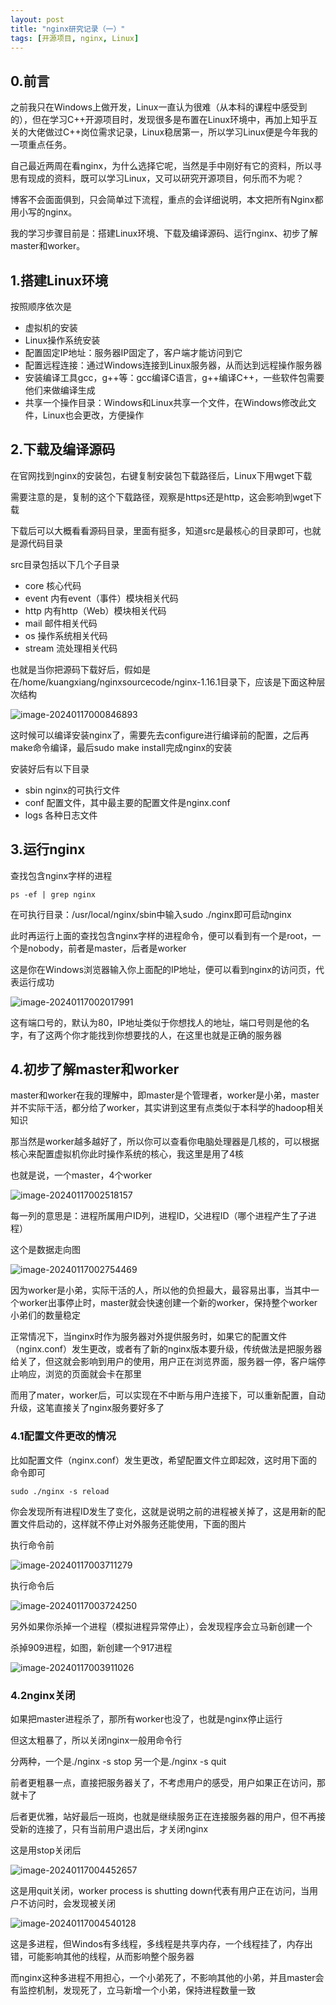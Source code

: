 ```yaml
---
layout: post
title: "nginx研究记录（一）"
tags: [开源项目, nginx, Linux]
---
```


## 0.前言

之前我只在Windows上做开发，Linux一直认为很难（从本科的课程中感受到的），但在学习C++开源项目时，发现很多是布置在Linux环境中，再加上知乎互关的大佬做过C++岗位需求记录，Linux稳居第一，所以学习Linux便是今年我的一项重点任务。

自己最近两周在看nginx，为什么选择它呢，当然是手中刚好有它的资料，所以寻思有现成的资料，既可以学习Linux，又可以研究开源项目，何乐而不为呢？

博客不会面面俱到，只会简单过下流程，重点的会详细说明，本文把所有Nginx都用小写的nginx。

我的学习步骤目前是：搭建Linux环境、下载及编译源码、运行nginx、初步了解master和worker。

## 1.搭建Linux环境

按照顺序依次是

- 虚拟机的安装 
- Linux操作系统安装
- 配置固定IP地址：服务器IP固定了，客户端才能访问到它
- 配置远程连接：通过Windows连接到Linux服务器，从而达到远程操作服务器
- 安装编译工具gcc，g++等：gcc编译C语言，g++编译C++，一些软件包需要他们来做编译生成
- 共享一个操作目录：Windows和Linux共享一个文件，在Windows修改此文件，Linux也会更改，方便操作

## 2.下载及编译源码

在官网找到nginx的安装包，右键复制安装包下载路径后，Linux下用wget下载

需要注意的是，复制的这个下载路径，观察是https还是http，这会影响到wget下载

下载后可以大概看看源码目录，里面有挺多，知道src是最核心的目录即可，也就是源代码目录

src目录包括以下几个子目录

- core 核心代码
- event 内有event（事件）模块相关代码
- http 内有http（Web）模块相关代码
- mail 邮件相关代码
- os 操作系统相关代码
- stream 流处理相关代码

也就是当你把源码下载好后，假如是在/home/kuangxiang/nginxsourcecode/nginx-1.16.1目录下，应该是下面这种层次结构

![image-20240117000846893](/images/image-20240117000846893.png)

这时候可以编译安装nginx了，需要先去configure进行编译前的配置，之后再make命令编译，最后sudo make install完成nginx的安装

安装好后有以下目录

- sbin  nginx的可执行文件
- conf  配置文件，其中最主要的配置文件是nginx.conf
- logs 各种日志文件

## 3.运行nginx

查找包含nginx字样的进程

```
ps -ef | grep nginx
```

在可执行目录：/usr/local/nginx/sbin中输入sudo ./nginx即可启动nginx

此时再运行上面的查找包含nginx字样的进程命令，便可以看到有一个是root，一个是nobody，前者是master，后者是worker

这是你在Windows浏览器输入你上面配的IP地址，便可以看到nginx的访问页，代表运行成功

![image-20240117002017991](/images/image-20240117002017991.png)

这有端口号的，默认为80，IP地址类似于你想找人的地址，端口号则是他的名字，有了这两个你才能找到你想要找的人，在这里也就是正确的服务器

## 4.初步了解master和worker

master和worker在我的理解中，即master是个管理者，worker是小弟，master并不实际干活，都分给了worker，其实讲到这里有点类似于本科学的hadoop相关知识

那当然是worker越多越好了，所以你可以查看你电脑处理器是几核的，可以根据核心来配置虚拟机你此时操作系统的核心，我这里是用了4核

也就是说，一个master，4个worker

![image-20240117002518157](/images/image-20240117002518157.png)

每一列的意思是：进程所属用户ID列，进程ID，父进程ID（哪个进程产生了子进程）

这个是数据走向图

![image-20240117002754469](/images/image-20240117002754469.png)

因为worker是小弟，实际干活的人，所以他的负担最大，最容易出事，当其中一个worker出事停止时，master就会快速创建一个新的worker，保持整个worker小弟们的数量稳定

正常情况下，当nginx时作为服务器对外提供服务时，如果它的配置文件（nginx.conf）发生更改，或者有了新的nginx版本要升级，传统做法是把服务器给关了，但这就会影响到用户的使用，用户正在浏览界面，服务器一停，客户端停止响应，浏览的页面就会卡在那里

而用了mater，worker后，可以实现在不中断与用户连接下，可以重新配置，自动升级，这笔直接关了nginx服务要好多了

### 4.1配置文件更改的情况

比如配置文件（nginx.conf）发生更改，希望配置文件立即起效，这时用下面的命令即可

```
sudo ./nginx -s reload
```

你会发现所有进程ID发生了变化，这就是说明之前的进程被关掉了，这是用新的配置文件启动的，这样就不停止对外服务还能使用，下面的图片

执行命令前

![image-20240117003711279](/images/image-20240117003711279.png)

执行命令后

![image-20240117003724250](/images/image-20240117003724250.png)

另外如果你杀掉一个进程（模拟进程异常停止），会发现程序会立马新创建一个

杀掉909进程，如图，新创建一个917进程

![image-20240117003911026](/images/image-20240117003911026.png)

### 4.2nginx关闭

如果把master进程杀了，那所有worker也没了，也就是nginx停止运行

但这太粗暴了，所以关闭nginx一般用命令行

分两种，一个是./nginx -s stop    另一个是./nginx -s quit

前者更粗暴一点，直接把服务器关了，不考虑用户的感受，用户如果正在访问，那就卡了

后者更优雅，站好最后一班岗，也就是继续服务正在连接服务器的用户，但不再接受新的连接了，只有当前用户退出后，才关闭nginx

这是用stop关闭后

![image-20240117004452657](/images/image-20240117004452657.png)

这是用quit关闭，worker process is shutting down代表有用户正在访问，当用户不访问时，会发现被关闭

![image-20240117004540128](/images/image-20240117004540128.png)

这是多进程，但Windos有多线程，多线程是共享内存，一个线程挂了，内存出错，可能影响其他的线程，从而影响整个服务器

而nginx这种多进程不用担心，一个小弟死了，不影响其他的小弟，并且master会有监控机制，发现死了，立马新增一个小弟，保持进程数量一致